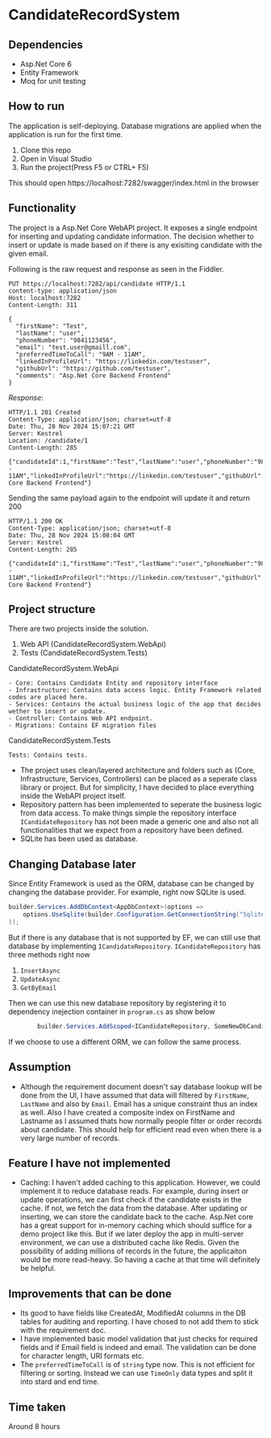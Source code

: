 # CandidateRecordSystem

## Dependencies
- Asp.Net Core 6
- Entity Framework
- Moq for unit testing

## How to run
The application is self-deploying. Database migrations are applied when the application is run for the first time.
1. Clone this repo
2. Open in Visual Studio
3. Run the project(Press F5 or CTRL+ F5)

This should open https://localhost:7282/swagger/index.html in the browser

## Functionality

The project is a Asp.Net Core WebAPI project. It exposes a single endpoint for inserting and updating candidate information. The decision whether to insert or update is made based on if there is any exisiting candidate with the given email.

Following is the raw request and response as seen in the Fiddler.



```HTTP
PUT https://localhost:7282/api/candidate HTTP/1.1
content-type: application/json
Host: localhost:7282
Content-Length: 311

{
  "firstName": "Test",
  "lastName": "user",
  "phoneNumber": "9841123456",
  "email": "test.user@gmaill.com",
  "preferredTimeToCall": "9AM - 11AM",
  "linkedInProfileUrl": "https://linkedin.com/testuser",
  "githubUrl": "https://github.com/testuser",
  "comments": "Asp.Net Core Backend Frontend"
}
```

*Response*:

```HTTP
HTTP/1.1 201 Created
Content-Type: application/json; charset=utf-8
Date: Thu, 28 Nov 2024 15:07:21 GMT
Server: Kestrel
Location: /candidate/1
Content-Length: 285

{"candidateId":1,"firstName":"Test","lastName":"user","phoneNumber":"9841123456","email":"test.user@gmaill.com","preferredTimeToCall":"9AM - 11AM","linkedInProfileUrl":"https://linkedin.com/testuser","githubUrl":"https://github.com/testuser","comments":"Asp.Net Core Backend Frontend"}
```

Sending the same payload again to the endpoint will update it and return 200
```HTTP
HTTP/1.1 200 OK
Content-Type: application/json; charset=utf-8
Date: Thu, 28 Nov 2024 15:08:04 GMT
Server: Kestrel
Content-Length: 285

{"candidateId":1,"firstName":"Test","lastName":"user","phoneNumber":"9841123456","email":"test.user@gmaill.com","preferredTimeToCall":"9AM - 11AM","linkedInProfileUrl":"https://linkedin.com/testuser","githubUrl":"https://github.com/testuser","comments":"Asp.Net Core Backend Frontend"}
```
## Project structure
There are two projects inside the solution. 
1. Web API (CandidateRecordSystem.WebApi)
2. Tests (CandidateRecordSystem.Tests)

CandidateRecordSystem.WebApi

    - Core: Contains Candidate Entity and repository interface
    - Infrastructure: Contains data access logic. Entity Framework related codes are placed here.
    - Services: Contains the actual business logic of the app that decides wether to insert or update.
    - Controller: Contains Web API endpoint.
    - Migrations: Contains EF migration files

CandidateRecordSystem.Tests

    Tests: Contains tests.

- The project uses clean/layered architecture and folders such as (Core, Infrastructure, Services, Controllers) can be placed as a seperate class library or project. But for simplicity, I have decided to place everything inside the WebAPI project itself.
- Repository pattern has been implemented to seperate the business logic from data access. To make things simple the repository interface `ICandidateRepository` has not been made a generic one and also not all functionalities that we expect from a repository have been defined.
- SQLite has been used as database.

## Changing Database later
Since Entity Framework is used as the ORM, database can be changed by changing the database provider.
For example, right now SQLite is used.

```c#
builder.Services.AddDbContext<AppDbContext>(options =>
    options.UseSqlite(builder.Configuration.GetConnectionString("SqliteDb")
));
```
But if there is any database that is not supported by EF, we can still use that database by implementing `ICandidateRepository`. `ICandidateRepository` has three methods right now
1. `InsertAsync`
2. `UpdateAsync`
3. `GetByEmail`

Then we can use this new database repository by registering it to dependency inejection container in `program.cs` as show below
```c#
        builder.Services.AddScoped<ICandidateRepository, SomeNewDbCandidateRepository>();
```

If we choose to use a different ORM, we can follow the same process.

## Assumption
- Although the requirement document doesn't say database lookup will be done from the UI, I have assumed that data will filtered by `FirstName`, `LastName` and also by `Email`. Email has a unique constraint thus an index as well. Also I have created a composite index on FirstName and Lastname as I assumed thats how normally people filter or order records about candidate. This should help for efficient read even when there is a very large number of records.

## Feature I have not implemented
- Caching: I haven't added caching to this application. However, we could implement it to reduce database reads. For example, during insert or update operations, we can first check if the candidate exists in the cache. If not, we fetch the data from the database. After updating or inserting, we can store the candidate back to the cache. Asp.Net core has a great support for in-memory caching which should suffice for a demo project like this. But if we later deploy the app in multi-server environment, we can use a distributed cache like Redis. Given the possibility of adding millions of records in the future, the applicaiton would be more read-heavy. So having a cache at that time will definitely be helpful.

## Improvements that can be done
- Its good to have fields like CreatedAt, ModifiedAt columns in the DB tables for auditing and reporting. I have chosed to not add them to stick with the requirement doc.
- I have implemented basic model validation that just checks for required fields and if Email field is indeed and email. The validation can be done for character length, URI formats etc.
- The `preferredTimeToCall` is of `string` type now. This is not efficient for filtering or sorting. Instead we can use `TimeOnly` data types and split it into stard and end time.

## Time taken
Around 8 hours


